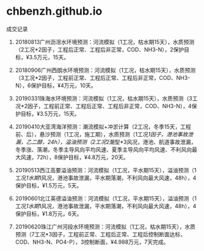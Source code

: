 # chbenzh.github.io
成交记录

1. 20180813广州沥滘水环境预测：河流模拟（1工况，枯水期15天），水质预测（2工况*2因子，工程后正常、工程后非正常，COD、NH3-N），2保护目标，¥3.5万元，15天。

2. 20180906广州西朗水环境预测：河流模拟（1工况，枯水期15天），水质预测（3工况*2因子，工程前正常、工程后正常、工程后非正常，COD、NH3-N），6保护目标，¥4万元，10天。

3. 20190331珠海水环境预测：河流模拟（1工况，枯水期15天），水质预测（3工况*2因子，工程前正常、工程后正常、工程后非正常，COD、NH3-N），4保护目标，¥3.5万元，15天。

4. 20190410大亚湾海洋预测：潮流模拟+冲淤计算（2工况，冬季15天，工程前、后），悬沙预测（1工况，施工期），水质预测（1工况*1因子，港池事故泄漏，乙二醇，24h），溢油预测（2工况*2潮型*3风况，港池、航道事故泄漏，冬季涨、落潮，冬季主导风向平均风速、夏季主导风向平均风速、不利风向最大风速，72h），8保护目标，¥4.8万元，20天。

5. 20190513西江高要溢油预测：河流模拟（1工况，平水期15天），溢油预测（1工况*1水期*1风况，港池事故泄漏，平水期落潮，不利风向最大风速，48h），4保护目标，¥1.5万元，5天。

6. 20190601北江英德溢油预测：河流模拟（1工况，平水期15天），溢油预测（1工况*1水期*1风况，港池事故泄漏，平水期落潮，不利风向最大风速，48h），4保护目标，¥1.8万元，6天。

7. 20190620珠江广州河段水环境预测：河流模拟（1工况，枯水期15天），水质预测（7工况*3因子，工程前正常、工程后正常、工程后控制断面达标，COD、NH3-N、PO4-P），3控制断面，¥4.988万元，7天完成。

